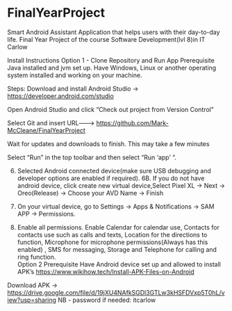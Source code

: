 # FinalYearProject
Smart Android Assistant Application that helps users with their day-to-day life. Final Year Project of the course Software Development(lvl 8)in IT Carlow

Install Instructions
Option 1 - Clone Repository and Run App
Prerequisite
Java installed and jvm set up.
Have Windows, Linux or another operating system installed and working on your machine.

Steps:
Download and install Android Studio → https://developer.android.com/studio
 
Open Android Studio and click “Check out project from Version Control”
 
Select Git and insert URL---> https://github.com/Mark-McCleane/FinalYearProject
 
Wait for updates and downloads to finish. This may take a few minutes
 
Select “Run” in the top toolbar and then select “Run ‘app’ “.
 


 6.  Selected Android connected device(make sure USB debugging and developer options are enabled if required).
	6B. If you do not have android device, click create new virtual device,Select Pixel XL → Next → Oreo(Release) → Choose your AVD Name → Finish
7. On your virtual device, go to Settings → Apps & Notifications → SAM APP → Permissions.

8. Enable all permissions. Enable Calendar for calendar use, Contacts for contacts use such as calls and texts, Location for the directions to function, Microphone for microphone permissions(Always has this enabled) , SMS for messaging, Storage and Telephone for calling and ring function.	
Option 2
Prerequisite
Have Android device set up and allowed to install APK’s https://www.wikihow.tech/Install-APK-Files-on-Android 

Download APK → https://drive.google.com/file/d/19jXU4NAfkSGDl3GTLw3kHSFDVxp5T0hL/view?usp=sharing
NB - password if needed: itcarlow